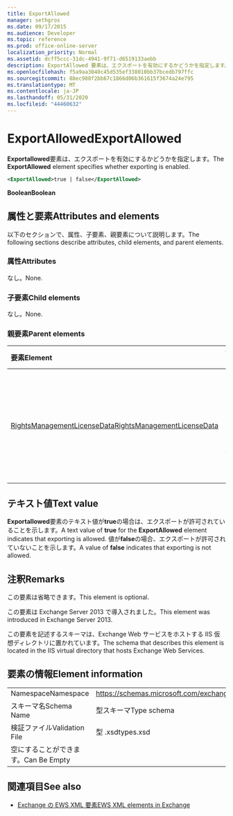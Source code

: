 ```yaml
---
title: ExportAllowed
manager: sethgros
ms.date: 09/17/2015
ms.audience: Developer
ms.topic: reference
ms.prod: office-online-server
localization_priority: Normal
ms.assetid: dcff5ccc-31dc-4941-9f71-d6519133aebb
description: ExportAllowed 要素は、エクスポートを有効にするかどうかを指定します。
ms.openlocfilehash: f5a9aa3040c45d535ef338010bb37bcedb797ffc
ms.sourcegitcommit: 88ec988f2bb67c1866d06b361615f3674a24e795
ms.translationtype: MT
ms.contentlocale: ja-JP
ms.lasthandoff: 05/31/2020
ms.locfileid: "44460632"
---
```

# <a name="exportallowed"></a><span data-ttu-id="9da1c-103">ExportAllowed</span><span class="sxs-lookup"><span data-stu-id="9da1c-103">ExportAllowed</span></span>

<span data-ttu-id="9da1c-104">**Exportallowed**要素は、エクスポートを有効にするかどうかを指定します。</span><span class="sxs-lookup"><span data-stu-id="9da1c-104">The **ExportAllowed** element specifies whether exporting is enabled.</span></span> 
  
```XML
<ExportAllowed>true | false</ExportAllowed>
```

 <span data-ttu-id="9da1c-105">**Boolean**</span><span class="sxs-lookup"><span data-stu-id="9da1c-105">**Boolean**</span></span>
## <a name="attributes-and-elements"></a><span data-ttu-id="9da1c-106">属性と要素</span><span class="sxs-lookup"><span data-stu-id="9da1c-106">Attributes and elements</span></span>

<span data-ttu-id="9da1c-107">以下のセクションで、属性、子要素、親要素について説明します。</span><span class="sxs-lookup"><span data-stu-id="9da1c-107">The following sections describe attributes, child elements, and parent elements.</span></span>
  
### <a name="attributes"></a><span data-ttu-id="9da1c-108">属性</span><span class="sxs-lookup"><span data-stu-id="9da1c-108">Attributes</span></span>

<span data-ttu-id="9da1c-109">なし。</span><span class="sxs-lookup"><span data-stu-id="9da1c-109">None.</span></span>
  
### <a name="child-elements"></a><span data-ttu-id="9da1c-110">子要素</span><span class="sxs-lookup"><span data-stu-id="9da1c-110">Child elements</span></span>

<span data-ttu-id="9da1c-111">なし。</span><span class="sxs-lookup"><span data-stu-id="9da1c-111">None.</span></span>
  
### <a name="parent-elements"></a><span data-ttu-id="9da1c-112">親要素</span><span class="sxs-lookup"><span data-stu-id="9da1c-112">Parent elements</span></span>

|<span data-ttu-id="9da1c-113">**要素**</span><span class="sxs-lookup"><span data-stu-id="9da1c-113">**Element**</span></span>|<span data-ttu-id="9da1c-114">**説明**</span><span class="sxs-lookup"><span data-stu-id="9da1c-114">**Description**</span></span>|
|:-----|:-----|
|[<span data-ttu-id="9da1c-115">RightsManagementLicenseData</span><span class="sxs-lookup"><span data-stu-id="9da1c-115">RightsManagementLicenseData</span></span>](rightsmanagementlicensedata.md) <br/> |<span data-ttu-id="9da1c-116">Rights management のライセンスに関する情報を指定します。</span><span class="sxs-lookup"><span data-stu-id="9da1c-116">Specifies information about the rights management license.</span></span>  <br/> |
   
## <a name="text-value"></a><span data-ttu-id="9da1c-117">テキスト値</span><span class="sxs-lookup"><span data-stu-id="9da1c-117">Text value</span></span>

<span data-ttu-id="9da1c-118">**Exportallowed**要素のテキスト値が**true**の場合は、エクスポートが許可されていることを示します。</span><span class="sxs-lookup"><span data-stu-id="9da1c-118">A text value of **true** for the **ExportAllowed** element indicates that exporting is allowed.</span></span> <span data-ttu-id="9da1c-119">値が**false**の場合、エクスポートが許可されていないことを示します。</span><span class="sxs-lookup"><span data-stu-id="9da1c-119">A value of **false** indicates that exporting is not allowed.</span></span> 
  
## <a name="remarks"></a><span data-ttu-id="9da1c-120">注釈</span><span class="sxs-lookup"><span data-stu-id="9da1c-120">Remarks</span></span>

<span data-ttu-id="9da1c-121">この要素は省略できます。</span><span class="sxs-lookup"><span data-stu-id="9da1c-121">This element is optional.</span></span>
  
<span data-ttu-id="9da1c-122">この要素は Exchange Server 2013 で導入されました。</span><span class="sxs-lookup"><span data-stu-id="9da1c-122">This element was introduced in Exchange Server 2013.</span></span>
  
<span data-ttu-id="9da1c-123">この要素を記述するスキーマは、Exchange Web サービスをホストする IIS 仮想ディレクトリに置かれています。</span><span class="sxs-lookup"><span data-stu-id="9da1c-123">The schema that describes this element is located in the IIS virtual directory that hosts Exchange Web Services.</span></span>
  
## <a name="element-information"></a><span data-ttu-id="9da1c-124">要素の情報</span><span class="sxs-lookup"><span data-stu-id="9da1c-124">Element information</span></span>

|||
|:-----|:-----|
|<span data-ttu-id="9da1c-125">Namespace</span><span class="sxs-lookup"><span data-stu-id="9da1c-125">Namespace</span></span>  <br/> |https://schemas.microsoft.com/exchange/services/2006/types  <br/> |
|<span data-ttu-id="9da1c-126">スキーマ名</span><span class="sxs-lookup"><span data-stu-id="9da1c-126">Schema Name</span></span>  <br/> |<span data-ttu-id="9da1c-127">型スキーマ</span><span class="sxs-lookup"><span data-stu-id="9da1c-127">Type schema</span></span>  <br/> |
|<span data-ttu-id="9da1c-128">検証ファイル</span><span class="sxs-lookup"><span data-stu-id="9da1c-128">Validation File</span></span>  <br/> |<span data-ttu-id="9da1c-129">型 .xsd</span><span class="sxs-lookup"><span data-stu-id="9da1c-129">types.xsd</span></span>  <br/> |
|<span data-ttu-id="9da1c-130">空にすることができます。</span><span class="sxs-lookup"><span data-stu-id="9da1c-130">Can Be Empty</span></span>  <br/> ||
   
## <a name="see-also"></a><span data-ttu-id="9da1c-131">関連項目</span><span class="sxs-lookup"><span data-stu-id="9da1c-131">See also</span></span>



- [<span data-ttu-id="9da1c-132">Exchange の EWS XML 要素</span><span class="sxs-lookup"><span data-stu-id="9da1c-132">EWS XML elements in Exchange</span></span>](ews-xml-elements-in-exchange.md)

